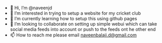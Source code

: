 - 👋 Hi, I’m @naveenjd
- 👀 I’m interested in trying to setup a website for my cricket club
- 🌱 I’m currently learning how to setup this using github pages
- 💞️ I’m looking to collaborate on setting up simple webui which can take social media feeds into account or push to the feeds ont he other end
- 📫 How to reach me please email naveenbalaji.d@gmail.com

<!---
naveenjd/naveenjd is a ✨ special ✨ repository because its `README.md` (this file) appears on your GitHub profile.
You can click the Preview link to take a look at your changes.
--->

